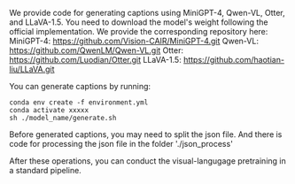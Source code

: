 We provide code for generating captions using MiniGPT-4, Qwen-VL, Otter, and LLaVA-1.5.
You need to download the model's weight following the official implementation.
We provide the corresponding repository here:
MiniGPT-4: https://github.com/Vision-CAIR/MiniGPT-4.git
Qwen-VL: https://github.com/QwenLM/Qwen-VL.git
Otter: https://github.com/Luodian/Otter.git
LLaVA-1.5: https://github.com/haotian-liu/LLaVA.git

You can generate captions by running:

```
conda env create -f environment.yml
conda activate xxxxx
sh ./model_name/generate.sh
```

Before generated captions, you may need to split the json file. And there is code for processing the json file in the folder './json_process'

After these operations, you can conduct the visual-langugage pretraining in a standard pipeline.

